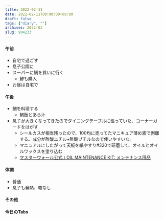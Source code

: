 ```yaml
---
title: 2022-02-11
date: 2022-02-11T00:00:00+09:00
draft: false
tags: ["diary", ""]
archives: 2022-02
slug: 904233
---
```

#### 午前
- 自宅で過ごす
- 息子公園に
- スーパーに鯛を買いに行く
  - 鯵も購入
- お昼は自宅で
#### 午後
- 鯛を料理する
  - 鯛飯とあら汁
- 息子が大きくなってきたのでダイニングテーブルに張っていた、コーナーガードをはがす
  - シールカスが相当残ったので、100均に売ってたマニキュア薄め液で剥離する。成分が酢酸エチル+酢酸ブチルなので使いやすいな。
  - マニュアルにしたがって天板を紙やすり#320で研磨して、オイルとオイルワックスを塗り込む
  - [マスターウォール公式 / OIL MAINTENANCE KIT: メンテナンス用品](https://www.masterwal.jp/shop/g/gMW-OLKT/)
#### 体調
- 普通
- 息子も発熱、咳なし
#### その他
#### 今日のTabs